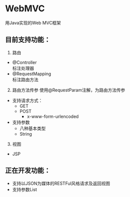 # WebMVC
用Java实现的Web MVC框架

## 目前支持功能：
1. 路由 
- @Controller  
标注处理器
- @RequestMapping  
标注路由方法    

2. 路由方法传参 
使用@RequestParam注解，为路由方法传参
- 支持请求方式：
    - GET
    - POST
        - x-www-form-urlencoded
- 支持参数
    - 八种基本类型
    - String
    
3. 视图
- JSP


## 正在开发功能：
- 支持以JSON为媒体的RESTFul风格请求及返回视图
- 支持参数List

